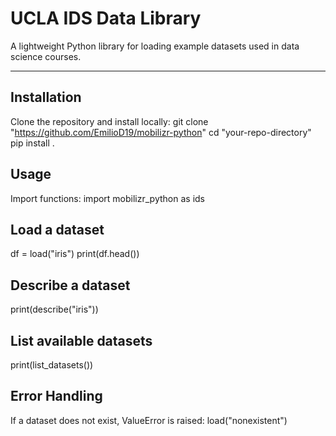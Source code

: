 # UCLA IDS Data Library

A lightweight Python library for loading example datasets used in data science courses.

---

## Installation

Clone the repository and install locally:
git clone "https://github.com/EmilioD19/mobilizr-python"
cd "your-repo-directory"
pip install .

## Usage
Import functions:
import mobilizr_python as ids

## Load a dataset
df = load("iris")
print(df.head())

## Describe a dataset
print(describe("iris"))

## List available datasets
print(list_datasets())

## Error Handling
If a dataset does not exist, ValueError is raised:
load("nonexistent")